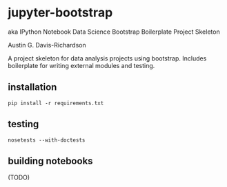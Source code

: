 # jupyter-bootstrap

aka IPython Notebook Data Science Bootstrap Boilerplate Project Skeleton

Austin G. Davis-Richardson

A project skeleton for data analysis projects using bootstrap. Includes
boilerplate for writing external modules and testing.

## installation

`pip install -r requirements.txt`

## testing

`nosetests --with-doctests`

## building notebooks

(TODO)
